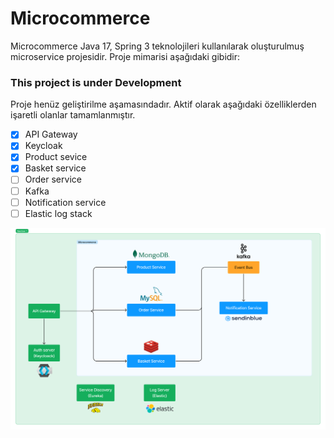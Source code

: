 # Microcommerce

Microcommerce Java 17, Spring 3 teknolojileri kullanılarak oluşturulmuş microservice projesidir. Proje mimarisi aşağıdaki gibidir:


### This project is under Development

Proje henüz geliştirilme aşamasındadır. Aktif olarak aşağıdaki özelliklerden işaretli olanlar tamamlanmıştır.

- [x] API Gateway
- [x] Keycloak
- [x] Product sevice
- [x] Basket service
- [ ] Order service
- [ ] Kafka
- [ ] Notification service
- [ ] Elastic log stack

![Architecture](./docs/Architecture.jpg "Architecture")